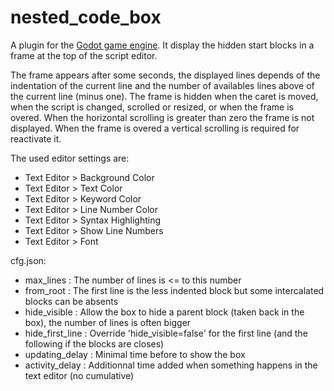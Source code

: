 # nested_code_box
A plugin for the [Godot game engine](https://github.com/godotengine/godot). 
It display the hidden start blocks in a frame at the top of the script editor.

The frame appears after some seconds, the displayed lines depends of the indentation of the current line and the number of availables lines above of the current line (minus one).
The frame is hidden when the caret is moved, when the script is changed, scrolled or resized, or when the frame is overed.
When the horizontal scrolling is greater than zero the frame is not displayed. When the frame is overed a vertical scrolling is required for reactivate it.

The used editor settings are:
* Text Editor > Background Color
* Text Editor > Text Color
* Text Editor > Keyword Color
* Text Editor > Line Number Color
* Text Editor > Syntax Highlighting
* Text Editor > Show Line Numbers
* Text Editor > Font

cfg.json:
* max_lines : The number of lines is <= to this number
* from_root : The first line is the less indented block but some intercalated blocks can be absents
* hide_visible : Allow the box to hide a parent block (taken back in the box), the number of lines is often bigger
* hide_first_line : Override 'hide_visible=false' for the first line (and the following if the blocks are closes)
* updating_delay : Minimal time before to show the box
* activity_delay : Additionnal time added when something happens in the text editor (no cumulative)
